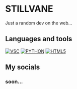 <!--![logo](https://stillvane.github.io/about-me/src/media/img/stillvane_logo.png)-->
# STILLVANE
Just a random dev on the web...
## Languages and tools
[![VSC]][VscUrl] [![PYTHON]][PythonUrl] [![HTML5]][HtmlUrl]
## My socials
<!--[![GameJolt Btn]][GJLink]-->
### soon...

<br>
<br>


<!---------------------------------------------------------------------------->

[GameJolt Btn]: https://img.shields.io/badge/follow_me_on-gamejolt-green?style=for-the-badge

[GJLink]: https://gamejolt.com/@stillvane

[VSC]: https://code.visualstudio.com/assets/apple-touch-icon.png
[VscUrl]: https://code.visualstudio.com/

[PYTHON]: https://cdn-icons-png.flaticon.com/256/5968/5968350.png
[PythonUrl]: https://python.org/

[HTML5]: https://www.w3.org/html/logo/downloads/HTML5_Logo_256.png
[HtmlUrl]: https://en.wikipedia.org/wiki/HTML

